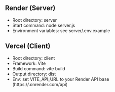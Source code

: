 ## Render (Server)

- Root directory: server
- Start command: node server.js
- Environment variables: see server/.env.example

## Vercel (Client)

- Root directory: client
- Framework: Vite
- Build command: vite build
- Output directory: dist
- Env: set VITE_API_URL to your Render API base (https://<render-app>.onrender.com/api)
